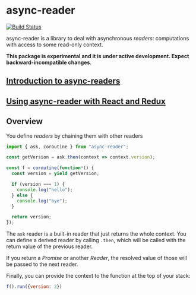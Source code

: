 async-reader
============

[![Build Status](https://travis-ci.org/davazp/async-reader.svg?branch=master)](https://travis-ci.org/davazp/async-reader)

async-reader is a library to deal with asynchronous *readers*:
computations with access to some read-only context.

**This package is experimental and it is under active development. Expect backward-incompatible changes**.

## [Introduction to async-readers](./doc/tutorial.md)
## [Using async-reader with React and Redux](./doc/react-redux-integration.md)

## Overview

You define *readers* by chaining them with other readers

```javascript
import { ask, coroutine } from "async-reader";

const getVersion = ask.then(context => context.version);

const f = coroutine(function*() {
  const version = yield getVersion;

  if (version === 1) {
    console.log("hello");
  } else {
    console.log("bye");
  }

  return version;
});
```

The `ask` reader is a built-in reader that just returns the whole
context. You can define a derived reader by calling `.then`, which
will be called with the return value of the previous reader.

If you return a *Promise* or another *Reader*, the resolved value of
those will be passed to the next reader.

Finally, you can provide the context to the function at the top of
your stack:

```javascript
f().run({version: 2})
```
